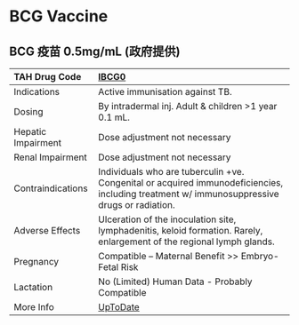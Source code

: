 # BCG Vaccine

## BCG 疫苗 0.5mg/mL (政府提供)

| TAH Drug Code      | [IBCG0](https://www.tahsda.org.tw/drugs/hissearch.php?drug_code=IBCG0)                                                                                                           |
|:-------------------|:---------------------------------------------------------------------------------------------------------------------------------------------------------------------------------|
| Indications        | Active immunisation against TB.                                                                                                                                                  |
| Dosing             | By intradermal inj. Adult & children >1 year 0.1 mL.                                                                                                                             |
| Hepatic Impairment | Dose adjustment not necessary                                                                                                                                                    |
| Renal Impairment   | Dose adjustment not necessary                                                                                                                                                    |
| Contraindications  | Individuals who are tuberculin +ve. Congenital or acquired immunodeficiencies, including treatment w/ immunosuppressive drugs or radiation.                                      |
| Adverse Effects    | Ulceration of the inoculation site, lymphadenitis, keloid formation. Rarely, enlargement of the regional lymph glands.                                                           |
| Pregnancy          | Compatible – Maternal Benefit >> Embryo-Fetal Risk                                                                                                                               |
| Lactation          | No (Limited) Human Data - Probably Compatible                                                                                                                                    |
| More Info          | [UpToDate](https://www.uptodate.com/contents/bacillus-calmette-guerin-bcg-percutaneous-vaccine-us-product-consult-local-product-information-for-non-us-vaccine-drug-information) |

